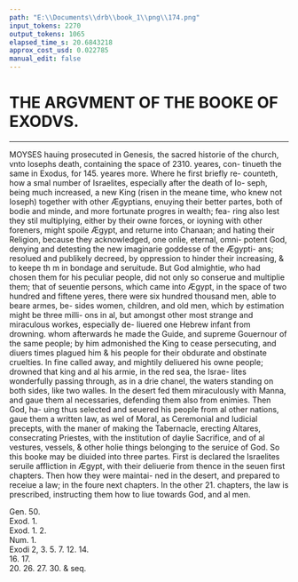 ```yaml
---
path: "E:\\Documents\\drb\\book_1\\png\\174.png"
input_tokens: 2270
output_tokens: 1065
elapsed_time_s: 20.6843218
approx_cost_usd: 0.022785
manual_edit: false
---
```

# THE ARGVMENT OF THE BOOKE OF EXODVS.

<hr>

MOYSES hauing prosecuted in Genesis, the sacred historie of the church, vnto Iosephs death, containing the space of 2310. yeares, con-
tinueth the same in Exodus, for 145. yeares more. Where he first briefly re-
counteth, how a smal number of Israelites, especially after the death of Io-
seph, being much increased, a new King (risen in the meane time, who
knew not Ioseph) together with other Ægyptians, enuying their better
partes, both of bodie and minde, and more fortunate progres in wealth; fea-
ring also lest they stil multiplying, either by their owne forces, or ioyning
with other foreners, might spoile Ægypt, and returne into Chanaan; and
hating their Religion, because they acknowledged, one onlie, eternal, omni-
potent God, denying and detesting the new imaginarie goddesse of the Ægypti-
ans; resolued and publikely decreed, by oppression to hinder their increasing, &
to keepe th m in bondage and seruitude. But God almightie, who had chosen
them for his peculiar people, did not only so conserue and multiplie them; that
of seuentie persons, which came into Ægypt, in the space of two hundred and
fiftene yeres, there were six hundred thousand men, able to beare armes, be-
sides women, children, and old men, which by estimation might be three milli-
ons in al, but amongst other most strange and miraculous workes, especially de-
liuered one Hebrew infant from drowning. whom afterwards he made the
Guide, and supreme Gouernour of the same people; by him admonished the
King to cease persecuting, and diuers times plagued him & his people for their
obdurate and obstinate cruelties. In fine called away, and mightily deliuered
his owne people; drowned that king and al his armie, in the red sea, the Israe-
lites wonderfully passing through, as in a drie chanel, the waters standing on
both sides, like two walles. In the desert fed them miraculously with Manna,
and gaue them al necessaries, defending them also from enimies. Then God, ha-
uing thus selected and seuered his people from al other nations, gaue them a
written law, as wel of Moral, as Ceremonial and Iudicial precepts, with the
maner of making the Tabernacle, erecting Altares, consecrating Priestes, with
the institution of daylie Sacrifice, and of al vestures, vessels, & other holie
things belonging to the seruice of God. So this booke may be diuided into three
partes. First is declared the Israelites seruile affliction in Ægypt, with their
deliuerie from thence in the seuen first chapters. Then how they were maintai-
ned in the desert, and prepared to receiue a law; in the foure next chapters.
In the other 21. chapters, the law is prescribed, instructing them how to liue
towards God, and al men.

[^1]: The continua-
tion of this
booke with
Genesis.

[^2]: The increase
of the Israeli-
tes was en-
uyed, feared,
and their reli-
gion hated.

[^3]: Their perse-
cution.

[^4]: Their greater
multiplicatio.

[^5]: The persecu-
tor admoni-
shed, and pu-
nished.
Gods people
mightely deli-
uered.

[^6]: Miraculously
sustained in
the desert.

[^7]: Instructed
with Lawes,
Moral, Cere-
monial, and
Iudicial.

<aside>Gen. 50.</aside>

<aside>Exod. 1.</aside>

<aside>Exod. 1. 2.</aside>

<aside>Num. 1.</aside>

<aside>Exodi 2,
3.
5.
7.
12.
14.</aside>

<aside>16.
17.</aside>

<aside>20.
26.
27.
30.
& seq.</aside>